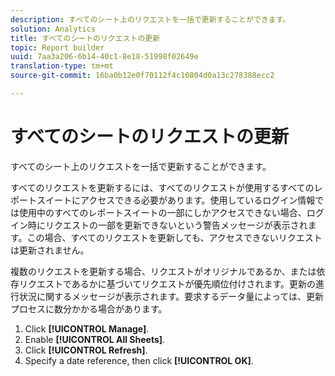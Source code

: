 ```yaml
---
description: すべてのシート上のリクエストを一括で更新することができます。
solution: Analytics
title: すべてのシートのリクエストの更新
topic: Report builder
uuid: 7aa3a206-6b14-40c1-8e18-51998f02649e
translation-type: tm+mt
source-git-commit: 16ba0b12e0f70112f4c10804d0a13c278388ecc2

---
```



# すべてのシートのリクエストの更新

すべてのシート上のリクエストを一括で更新することができます。

すべてのリクエストを更新するには、すべてのリクエストが使用するすべてのレポートスイートにアクセスできる必要があります。使用しているログイン情報では使用中のすべてのレポートスイートの一部にしかアクセスできない場合、ログイン時にリクエストの一部を更新できないという警告メッセージが表示されます。この場合、すべてのリクエストを更新しても、アクセスできないリクエストは更新されません。

複数のリクエストを更新する場合、リクエストがオリジナルであるか、または依存リクエストであるかに基づいてリクエストが優先順位付けされます。更新の進行状況に関するメッセージが表示されます。要求するデータ量によっては、更新プロセスに数分かかる場合があります。

1. Click **[!UICONTROL Manage]**.
1. Enable **[!UICONTROL All Sheets]**.
1. Click **[!UICONTROL Refresh]**.
1. Specify a date reference, then click **[!UICONTROL OK]**.
